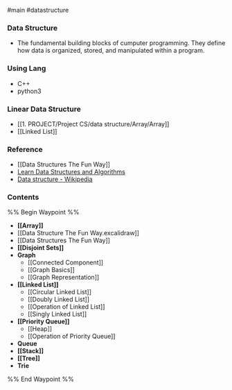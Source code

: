 #main #datastructure
### Data Structure
- The fundamental building blocks of cumputer programming. They define how data is organized, stored, and manipulated within a program.
### Using Lang
- C++
- python3

### Linear Data Structure
- [[1. PROJECT/Project CS/data structure/Array/Array]]
- [[Linked List]]
### Reference
- [[Data Structures The Fun Way]]
- [Learn Data Structures and Algorithms](https://www.geeksforgeeks.org/learn-data-structures-and-algorithms-dsa-tutorial/?ref=lbp)
- [Data structure - Wikipedia](https://en.wikipedia.org/wiki/Data_structure)
 
### Contents
%% Begin Waypoint %%
- **[[Array]]**
- [[Data Structure The Fun Way.excalidraw]]
- [[Data Structures The Fun Way]]
- **[[Disjoint Sets]]**
- **Graph**
	- [[Connected Component]]
	- [[Graph Basics]]
	- [[Graph Representation]]
- **[[Linked List]]**
	- [[Circular Linked List]]
	- [[Doubly Linked List]]
	- [[Operation of Linked List]]
	- [[Singly Linked List]]
- **[[Priority Queue]]**
	- [[Heap]]
	- [[Operation of Priority Queue]]
- **Queue**
- **[[Stack]]**
- **[[Tree]]**
- **Trie**

%% End Waypoint %%